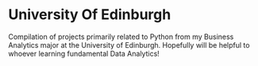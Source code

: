 # University Of Edinburgh
Compilation of projects primarily related to Python from my Business Analytics major at the University of Edinburgh.
Hopefully will be helpful to whoever learning fundamental Data Analytics!
